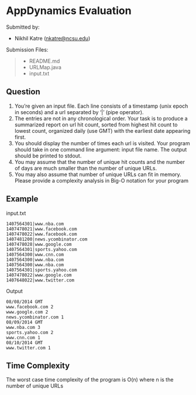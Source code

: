 AppDynamics Evaluation
===================
Submitted by:

 - Nikhil Katre (nkatre@ncsu.edu)

Submission Files:
>  - README.md
>  - URLMap.java
>  - input.txt

Question
-------------

 1. You’re given an input file. Each line consists of a timestamp (unix
    epoch in seconds) and a url separated by ‘|’ (pipe operator).
 2. The entries are not in any chronological order. Your task is to
    produce a summarized report on url hit count, sorted from highest
    hit count to lowest count, organized daily (use GMT) with the
    earliest date appearing first.
 3. You should display the number of times each url is visited. Your
    program should take in one command line argument: input file name.
    The output should be printed to stdout.
 4. You may assume that the number of unique hit counts and the number
    of days are much smaller than the number of unique URLs.
 5. You may also assume that number of unique URLs can fit in memory.
    Please provide a complexity analysis in Big-O notation for your
    program


Example
-------------
input.txt

    1407564301|www.nba.com
    1407478021|www.facebook.com
    1407478022|www.facebook.com
    1407481200|news.ycombinator.com
    1407478028|www.google.com
    1407564301|sports.yahoo.com
    1407564300|www.cnn.com
    1407564300|www.nba.com
    1407564300|www.nba.com
    1407564301|sports.yahoo.com
    1407478022|www.google.com
    1407648022|www.twitter.com

Output

    08/08/2014 GMT
    www.facebook.com 2
    www.google.com 2
    news.ycombinator.com 1
    08/09/2014 GMT
    www.nba.com 3
    sports.yahoo.com 2
    www.cnn.com 1
    08/10/2014 GMT
    www.twitter.com 1


Time Complexity
-------------

The worst case time complexity of the program is O(n) where n is the number of unique URLs
